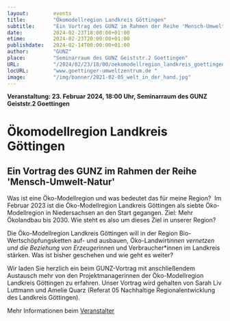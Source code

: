 ```yaml
---
layout:        events
title:         "Ökomodellregion Landkreis Göttingen"
subtitle:      "Ein Vortrag des GUNZ im Rahmen der Reihe 'Mensch-Umwelt-Natur'"
date:          2024-02-23T18:00:00+01:00
etime:         2024-02-23T20:00:00+01:00
publishdate:   2024-02-14T00:00:00+01:00
author:        "GUNZ"
place:         "Seminarraum des GUNZ Geiststr.2 Goettingen"
URL:           "/2024/02/23/18/00/oekomodellregion_landkreis_goettingen"
locURL:        "www.goettinger-umweltzentrum.de "
image:         "/img/banner/2021-02-05_welt_in_der_hand.jpg"
---
```


**Veranstaltung: 23. Februar 2024, 18:00 Uhr, Seminarraum des GUNZ Geiststr.2 Goettingen**

Ökomodellregion Landkreis Göttingen
===========

Ein Vortrag des GUNZ im Rahmen der Reihe 'Mensch-Umwelt-Natur'
-----------
Was ist eine Öko-Modellregion und was bedeutet das für meine Region?  Im Februar 2023 ist die Öko-Modellregion Landkreis Göttingen als siebte Öko-Modellregion in Niedersachsen an den Start gegangen. Ziel: Mehr Ökolandbau bis 2030. Wie steht es also um dieses Ziel in unserer Region?


Die Öko-Modellregion Landkreis Göttingen will in der Region Bio-Wertschöpfungsketten auf- und ausbauen, Öko-Landwirt*innen vernetzen und die Beziehung von Erzeuger*innen und Verbraucher*innen im Landkreis stärken. Was ist bisher geschehen und wie geht es weiter?



Wir laden Sie herzlich ein beim GUNZ-Vortrag mit anschließendem Austausch mehr von den Projektmanagerinnen der Öko-Modellregion Landkreis Göttingen zu erfahren. Unser Vortrag wird gehalten von Sarah Liv Luttmann und Amelie Quarz (Referat 05 Nachhaltige Regionalentwicklung des Landkreis Göttingen).


Mehr Informationen beim [Veranstalter](http://www.goettinger-umweltzentrum.de )
